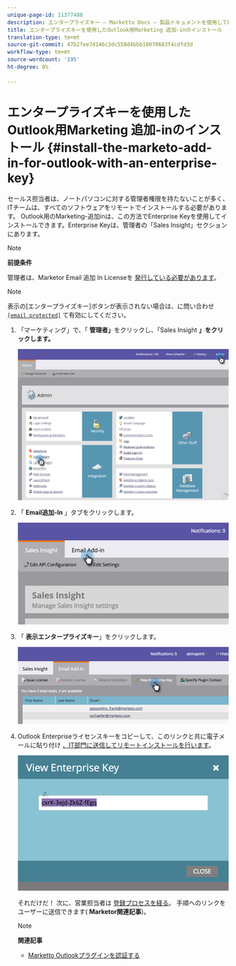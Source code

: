 ```yaml
---
unique-page-id: 11377488
description: エンタープライズキー — Marketto Docs — 製品ドキュメントを使用してOutlook用追加Marketo-inをインストールする
title: エンタープライズキーを使用したOutlook用Marketing 追加-inのインストール
translation-type: tm+mt
source-git-commit: 47b2fee7d146c3dc558d4bbb10070683f4cdfd3d
workflow-type: tm+mt
source-wordcount: '195'
ht-degree: 0%

---
```



# エンタープライズキーを使用したOutlook用Marketing 追加-inのインストール {#install-the-marketo-add-in-for-outlook-with-an-enterprise-key}

セールス担当者は、ノートパソコンに対する管理者権限を持たないことが多く、ITチームは、すべてのソフトウェアをリモートでインストールする必要があります。 Outlook用のMarketing-追加inは、この方法でEnterprise Keyを使用してインストールできます。Enterprise Keyは、管理者の「Sales Insight」セクションにあります。

>[!NOTE]
>
>**前提条件**
>
>管理者は、Marketor Email 追加 In Licenseを [発行している必要があります](issue-a-marketo-email-add-in-license.md)。

>[!NOTE]
>
>表示の[エンタープライズキー]ボタンが表示されない場合は、に問い合わせ [`[email protected]`](http://docs.marketo.com/cdn-cgi/l/email-protection#1c6f696c6c736e685c717d6e77796873327f7371) て有効にしてください。

1. 「マーケティング」で、「 **管理者」**&#x200B;をクリックし、「Sales Insight **」をクリックします。**

   ![](assets/image2016-7-25-14-3a22-3a12.png)

1. 「 **Email追加-In** 」タブをクリックします。

   ![](assets/image2016-7-25-14-3a23-3a57.png)

1. 「 **表示エンタープライズキー**」をクリックします。

   ![](assets/image2016-7-25-14-3a35-3a38.png)

1. Outlook Enterpriseライセンスキーをコピーして、このリンクと共に電子メールに貼り付け [、IT部門に送信してリモートインストールを行います](marketo-outlook-plugin-installation-by-it.md)。

   ![](assets/image2016-7-25-14-3a39-3a9.png)

   それだけだ！ 次に、営業担当者は [登録プロセスを経る](authorize-the-marketo-outlook-plugin.md)。 手順へのリンクをユーザーに送信できます( **Marketor関連記事**)。

   >[!NOTE]
   >
   >**関連記事**
   >
   >    
   >    
   >    * [Marketto Outlookプラグインを認証する](authorize-the-marketo-outlook-plugin.md)


